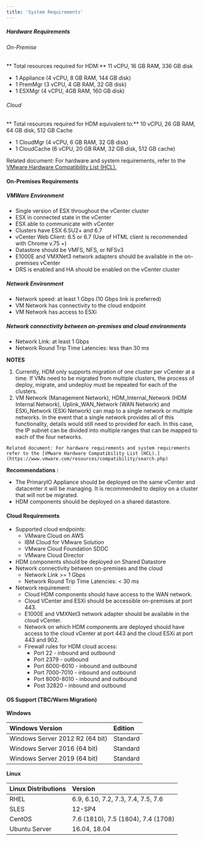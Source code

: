 ```yaml
---
title: 'System Requirements'
---
```


##### Hardware Requirements
###### On-Premise

** Total resources required for HDM:**
11 vCPU, 16 GB RAM, 336 GB disk

* 1 Appliance (4 vCPU, 8 GB RAM, 144 GB disk)
* 1 PremMgr (3 vCPU, 4 GB RAM, 32 GB disk)
* 1 ESXMgr (4 vCPU, 4GB RAM, 160 GB disk)

###### Cloud 

** Total resources required for HDM equivalent to:**
10 vCPU, 26 GB RAM, 64 GB disk, 512 GB Cache

* 1 CloudMgr (4 vCPU, 6 GB RAM, 32 GB disk)
* 1 CloudCache (6 vCPU, 20 GB RAM, 32 GB disk, 512 GB cache)

Related document: For hardware and system requirements, refer to the [VMware Hardware Compatibility List (HCL).](https://www.vmware.com/resources/compatibility/search.php)

#### On-Premises Requirements
##### VMWare Environment
* Single version of ESX throughout the vCenter cluster
* ESX in connected state in the vCenter
* ESX able to communicate with vCenter
* Clusters have ESX 6.5U2+ and 6.7
* vCenter Web Client: 6.5 or 6.7 (Use of HTML client is recommended with Chrome v.75 +)
* Datastore should be VMFS, NFS, or NFSv3
* E1000E and VMXNet3 network adapters should be available in the on-premises vCenter
* DRS is enabled and HA should be enabled on the vCenter cluster

##### Network Environment

* Network speed: at least 1 Gbps (10 Gbps link is preferred)
* VM Network has connectivity to the cloud endpoint 
* VM Network has access to ESXi

##### Network connectivity between on-premises and cloud environments
* Network Link: at least 1 Gbps
* Network Round Trip Time Latencies: less than 30 ms

**NOTES**
1. Currently, HDM only supports migration of one cluster per vCenter at a time. If VMs need to be migrated from multiple clusters, the process of deploy, migrate, and undeploy must be repeated for each of the clusters.
2. VM Network (Management Network), HDM_Internal_Network (HDM Internal Network), Uplink_WAN_Network (WAN Network) and ESXi_Network (ESXi Network) can map to a single network or multiple networks. In the event that a single network provides all of this functionality, details would still need to provided for each. In this case, the IP subnet can be divided into multiple ranges that can be mapped to each of the four networks.
```
Related document: For hardware requirements and system requirements refer to the [VMware Hardware Compatibility List (HCL).](https://www.vmware.com/resources/compatibility/search.php)
```

**Recommendations :**

*   The PrimaryIO Appliance should be deployed on the same vCenter and datacenter it will be managing. It is recommended to deploy on a cluster that will not be migrated.
*   HDM components should be deployed on a shared datastore.

#### Cloud Requirements

*   Supported cloud endpoints:
    *   VMware Cloud on AWS
    *   IBM Cloud for VMware Solution
    *   VMware Cloud Foundation SDDC
    *   VMware Cloud Director
*   HDM components should be deployed on Shared Datastore
*   Network connectivity between on-premises and the cloud
    *   Network Link >= 1 Gbps
    *   Network Round Trip Time Latencies: &lt; 30 ms
*   Network requirement:
    *   Cloud HDM components should have access to the WAN network.
    *   Cloud VCenter and ESXi should be accessible on-premises at port 443.
    *   E1000E and VMXNet3 network adapter should be available in  the cloud vCenter.
    *   Network on which HDM components are deployed should have access to the cloud vCenter at port 443 and the cloud ESXi at port 443 and 902.
    *   Firewall rules for HDM cloud access:
        *   Port 22 - inbound and outbound
        *   Port 2379 - outbound 
        *   Port 6000-6010 - inbound and outbound
        *   Port 7000-7010 - inbound and outbound
        *   Port 8000-8010 - inbound and outbound
        *   Post 32820 - inbound and outbound

#### OS Support (TBC/Warm Migration)

**Windows**

| Windows Version | Edition |
|:--------------------|:---------|
| Windows Server 2012 R2 (64 bit) | Standard |
| Windows Server 2016 (64 bit) | Standard |
| Windows Server 2019 (64 bit) | Standard |

**Linux**

|Linux Distributions | Version |
|:----------------------|:--------|
| RHEL | 6.9, 6.10, 7.2, 7.3, 7.4, 7.5, 7.6 |
| SLES | 12-SP4 |
| CentOS | 7.6 (1810), 7.5 (1804), 7.4 (1708) |
| Ubuntu Server	| 16.04, 18.04 |